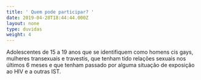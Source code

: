 ```yaml
---
title: ' Quem pode participar? '
date: 2019-04-28T18:44:44.000Z
layout: none
type: duvidas
weight: 4
---
```

Adolescentes de 15 a 19 anos que se identifiquem como homens cis gays, mulheres transexuais e travestis, que tenham tido relações sexuais nos últimos 6 meses e que tenham passado por alguma situação de exposição ao HIV e a outras IST.
